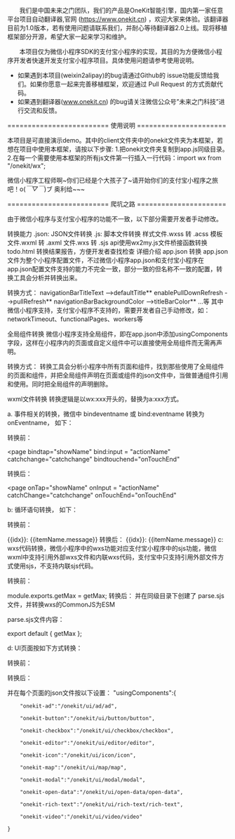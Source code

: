 &nbsp;&nbsp;&nbsp;&nbsp;&nbsp;&nbsp;&nbsp;我们是中国未来之门团队，我们的产品是OneKit智能引擎，国内第一家任意平台项目自动翻译器,官网 (https://www.onekit.cn) ，欢迎大家来体验。该翻译器目前为1.0版本，若有使用问题请联系我们，并耐心等待翻译器2.0上线。现将移植框架部分开源，希望大家一起来学习和维护。

&nbsp;&nbsp;&nbsp;&nbsp;&nbsp;&nbsp;&nbsp;本项目仅为微信小程序SDK的支付宝小程序的实现，其目的为方便微信小程序开发者快速开发支付宝小程序项目。具体使用问题请参考使用说明。

- 如果遇到本项目(weixin2alipay)的bug请通过Github的 issue功能反馈给我们。如果你愿意一起来完善移植框架，欢迎通过 Pull Request 的方式贡献代码。
- 如果遇到翻译器(www.onekit.cn) 的bug请关注微信公众号”未来之门科技”进行交流和反馈。


========================= 使用说明 ======================

本项目是可直接演示demo。其中的client文件夹中的onekit文件夹为本框架，若想在项目中使用本框架，请按以下步骤:
1.把onekit文件夹复制到app.js同级目录。
2.在每一个需要使用本框架的所有js文件第一行插入一行代码：import wx from "/onekit/wx";

微信小程序工程师啊\~你们已经是个大孩子了\~请开始你们的支付宝小程序之旅吧！o(*￣▽￣*)ブ 奥利给~~~


========================= 爬坑之路 ======================

由于微信小程序与支付宝小程序的功能不一致，以下部分需要开发者手动修改。

转换能力
 .json: JSON文件转换
 .js: 脚本文件转换
 样式文件.wxss 转 .acss
 模板文件.wxml 转 .axml
 文件.wxs 转 .sjs
 api使用wx2my.js文件桥接函数转换
 todo.html 转换结果报告，方便开发者查找检查
详细介绍
app.json 转换
app.json文件为整个小程序配置文件，不过微信小程序app.json和支付宝小程序在app.json配置文件支持的能力不完全一致，部分一致的但名称不一致的配置，转换工具会分析并转换出来。

转换方式：
navigationBarTitleText -->defaultTitle**
enablePullDownRefresh -->pullRefresh**
navigationBarBackgroundColor -->titleBarColor**
...等
其中微信小程序支持，支付宝小程序不支持的，需要开发者自己手动修改，如：networkTimeout、functionalPages、workers等

全局组件转换
微信小程序支持全局组件，即在app.json中添加usingComponents字段，这样在小程序内的页面或自定义组件中可以直接使用全局组件而无需再声明。

转换方式： 转换工具会分析小程序中所有页面和组件，找到那些使用了全局组件的页面和组件，并把全局组件声明在页面或组件的json文件中，当做普通组件引用和使用。同时把全局组件的声明删除。

wxml文件转换
转换逻辑是以wx:xxx开头的，替换为a:xxx方式。

a. 事件相关的转换，微信中 bindeventname 或 bind:eventname 转换为 onEventname， 如下：

转换前：

<page
  bindtap="showName"
  bind:input = "actionName"
  catchchange="catchchange"
  bindtouchend="onTouchEnd"
></page>
转换后：

<page
  onTap="showName"
  onInput = "actionName"
  catchChange="catchchange"
  onTouchEnd="onTouchEnd"
></page>
b: 循环语句转换， 如下：

转换前：

<view wx:for="{{array}}" wx:for-index="idx" wx:for-item="itemName" wx:key="unique">
  {{idx}}: {{itemName.message}}
</view>
转换后：

<view a:for="{{array}}" a:for-index="idx" a:for-item="itemName" a:key="unique">
  {{idx}}: {{itemName.message}}
</view>
c: wxs代码转换，微信小程序中的wxs功能对应支付宝小程序中的sjs功能，微信wxml中支持引用外部wxs文件和内联wxs代码，支付宝中只支持引用外部文件方式使用sjs，不支持内联sjs代码。

转换前：

<wxs src="../wxs/utils.wxs" module="utils" />
<wxs src="../wxs/utils.wxs" module="utils"> </wxs>

<wxs module="parse">
  module.exports.getMax = getMax;
</wxs>
转换后：

<import-sjs from="../wxs/utils.sjs" name="utils" />
<import-sjs from="../wxs/utils.sjs" name="utils"/>

<import-sjs from="./parse.sjs" name="sjsTest" />
并在同级目录下创建了 parse.sjs 文件，并转换wxs的CommonJS为ESM

parse.sjs文件内容：

 export default { getMax };

d: UI页面按如下方式转换：

转换前：

<buton/>
转换后：

<onekit-button/>

并在每个页面的json文件按以下设置：
	"usingComponents":{

		"onekit-ad":"/onekit/ui/ad/ad",

		"onekit-button":"/onekit/ui/button/button",

		"onekit-checkbox":"/onekit/ui/checkbox/checkbox",

		"onekit-editor":"/onekit/ui/editor/editor",

		"onekit-icon":"/onekit/ui/icon/icon",

		"onekit-map":"/onekit/ui/map/map",

		"onekit-modal":"/onekit/ui/modal/modal",

		"onekit-open-data":"/onekit/ui/open-data/open-data",

		"onekit-rich-text":"/onekit/ui/rich-text/rich-text",

		"onekit-video":"/onekit/ui/video/video"

	}
